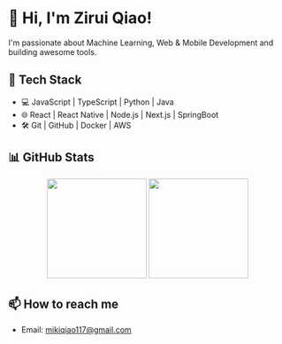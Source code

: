 <!--
**ziruiqiao/ziruiqiao** is a ✨ _special_ ✨ repository because its `README.md` (this file) appears on your GitHub profile.

Here are some ideas to get you started:

- 🔭 I’m currently working on ...
- 🌱 I’m currently learning ...
- 👯 I’m looking to collaborate on ...
- 🤔 I’m looking for help with ...
- 💬 Ask me about ...
- 📫 How to reach me: ...
- 😄 Pronouns: ...
- ⚡ Fun fact: ...
-->

# 👋 Hi, I'm Zirui Qiao!

I'm passionate about Machine Learning, Web & Mobile Development and building awesome tools.

## 🧰 Tech Stack
- 💻 JavaScript | TypeScript | Python | Java
- 🌐 React | React Native | Node.js | Next.js | SpringBoot
- 🛠️ Git | GitHub | Docker | AWS

## 📊 GitHub Stats

<div align="center">

  <img height="180em" src="https://github-readme-stats.vercel.app/api?username=ziruiqiao&show_icons=true&theme=tokyonight&count_private=true&hide_border=true" />
  <img height="180em" src="https://github-readme-stats.vercel.app/api/top-langs/?username=ziruiqiao&layout=compact&theme=tokyonight&hide_border=true" />

</div>

## 📫 How to reach me
- Email: mikiqiao117@gmail.com

